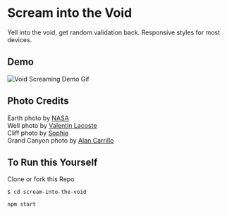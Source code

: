 # Scream into the Void

Yell into the void, get random validation back. Responsive styles for most devices.

## Demo

![Void Screaming Demo Gif](ScreamGif.gif)
## Photo Credits
Earth photo by [NASA](https://unsplash.com/@nasa?utm_source=unsplash&utm_medium=referral&utm_content=creditCopyText) <br />
Well photo by [Valentin Lacoste](https://unsplash.com/@valentinlacoste) <br />
Cliff photo by [Sophie](https://unsplash.com/@sophiesollmann) <br />
Grand Canyon photo by [Alan Carrillo](https://unsplash.com/@acarrillo46?utm_source=unsplash&utm_medium=referral&utm_content=creditCopyText)


## To Run this Yourself

Clone or fork this Repo

`$ cd scream-into-the-void`

 `npm start`